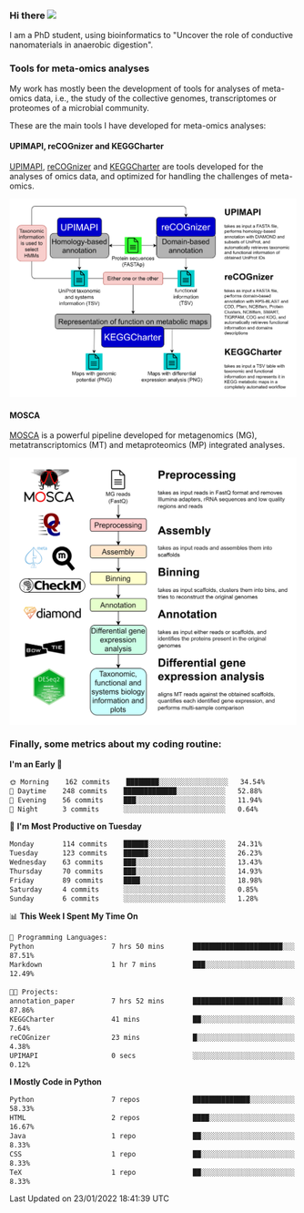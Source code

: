 ### Hi there <img src="https://media.giphy.com/media/hvRJCLFzcasrR4ia7z/giphy.gif" width="25px">

I am a PhD student, using bioinformatics to "Uncover the role of conductive nanomaterials in anaerobic digestion".

### Tools for meta-omics analyses

My work has mostly been the development of tools for analyses of meta-omics data, i.e., the study of the collective genomes, transcriptomes or proteomes of a microbial community.

These are the main tools I have developed for meta-omics analyses:

#### UPIMAPI, reCOGnizer and KEGGCharter

[UPIMAPI](https://github.com/iquasere/UPIMAPI), [reCOGnizer](https://github.com/iquasere/reCOGnizer) and [KEGGCharter](https://github.com/iquasere/KEGGCharter) are tools developed for the analyses of omics data, and optimized for handling the challenges of meta-omics.

<p align="center">
    <img src="assets/annotation_workflow.png">
</p>

#### MOSCA

[MOSCA](https://github.com/iquasere/MOSCA) is a powerful pipeline developed for metagenomics (MG), metatranscriptomics (MT) and metaproteomics (MP) integrated analyses.

<p align="center">
    <img src="assets/mosca_workflow.png" align="center" width="700">
</p>


### Finally, some metrics about my coding routine:

<!--START_SECTION:waka-->
**I'm an Early 🐤** 

```text
🌞 Morning    162 commits    ████████░░░░░░░░░░░░░░░░░   34.54% 
🌆 Daytime    248 commits    █████████████░░░░░░░░░░░░   52.88% 
🌃 Evening    56 commits     ███░░░░░░░░░░░░░░░░░░░░░░   11.94% 
🌙 Night      3 commits      ░░░░░░░░░░░░░░░░░░░░░░░░░   0.64%

```
📅 **I'm Most Productive on Tuesday** 

```text
Monday       114 commits    ██████░░░░░░░░░░░░░░░░░░░   24.31% 
Tuesday      123 commits    ██████░░░░░░░░░░░░░░░░░░░   26.23% 
Wednesday    63 commits     ███░░░░░░░░░░░░░░░░░░░░░░   13.43% 
Thursday     70 commits     ███░░░░░░░░░░░░░░░░░░░░░░   14.93% 
Friday       89 commits     ████░░░░░░░░░░░░░░░░░░░░░   18.98% 
Saturday     4 commits      ░░░░░░░░░░░░░░░░░░░░░░░░░   0.85% 
Sunday       6 commits      ░░░░░░░░░░░░░░░░░░░░░░░░░   1.28%

```


📊 **This Week I Spent My Time On** 

```text
💬 Programming Languages: 
Python                   7 hrs 50 mins       ██████████████████████░░░   87.51% 
Markdown                 1 hr 7 mins         ███░░░░░░░░░░░░░░░░░░░░░░   12.49%

🐱‍💻 Projects: 
annotation_paper         7 hrs 52 mins       ██████████████████████░░░   87.86% 
KEGGCharter              41 mins             ██░░░░░░░░░░░░░░░░░░░░░░░   7.64% 
reCOGnizer               23 mins             █░░░░░░░░░░░░░░░░░░░░░░░░   4.38% 
UPIMAPI                  0 secs              ░░░░░░░░░░░░░░░░░░░░░░░░░   0.12%

```

**I Mostly Code in Python** 

```text
Python                   7 repos             ██████████████░░░░░░░░░░░   58.33% 
HTML                     2 repos             ████░░░░░░░░░░░░░░░░░░░░░   16.67% 
Java                     1 repo              ██░░░░░░░░░░░░░░░░░░░░░░░   8.33% 
CSS                      1 repo              ██░░░░░░░░░░░░░░░░░░░░░░░   8.33% 
TeX                      1 repo              ██░░░░░░░░░░░░░░░░░░░░░░░   8.33%

```



 Last Updated on 23/01/2022 18:41:39 UTC
<!--END_SECTION:waka-->
